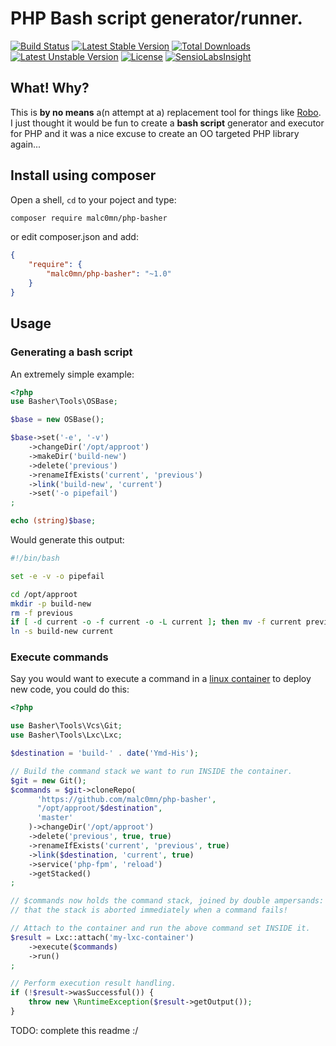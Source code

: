 PHP Bash script generator/runner.
=================================

[![Build Status](https://travis-ci.org/malc0mn/php-basher.svg?branch=master)](https://travis-ci.org/malc0mn/php-basher)
[![Latest Stable Version](https://poser.pugx.org/malc0mn/php-basher/v/stable)](https://packagist.org/packages/malc0mn/php-basher)
[![Total Downloads](https://poser.pugx.org/malc0mn/php-basher/downloads)](https://packagist.org/packages/malc0mn/php-basher)
[![Latest Unstable Version](https://poser.pugx.org/malc0mn/php-basher/v/unstable)](https://packagist.org/packages/malc0mn/php-basher)
[![License](https://poser.pugx.org/malc0mn/php-basher/license)](https://packagist.org/packages/malc0mn/php-basher)
[![SensioLabsInsight](https://insight.sensiolabs.com/projects/a97a636f-4366-45c8-bcbc-94b004d66218/mini.png)](https://insight.sensiolabs.com/projects/a97a636f-4366-45c8-bcbc-94b004d66218)

## What! Why?

This is **by no means** a(n attempt at a) replacement tool for things like [Robo](https://github.com/consolidation/Robo).
I just thought it would be fun to create a **bash script** generator and executor
for PHP and it was a nice excuse to create an OO targeted PHP library again...

## Install using composer

Open a shell, `cd` to your poject and type:

```sh
composer require malc0mn/php-basher
```

or edit composer.json and add:

```json
{
    "require": {
        "malc0mn/php-basher": "~1.0"
    }
}
```

## Usage

### Generating a bash script

An extremely simple example:

```php
<?php
use Basher\Tools\OSBase;

$base = new OSBase();

$base->set('-e', '-v')
    ->changeDir('/opt/approot')
    ->makeDir('build-new')
    ->delete('previous')
    ->renameIfExists('current', 'previous')
    ->link('build-new', 'current')
    ->set('-o pipefail')
;

echo (string)$base;
```

Would generate this output:

```bash
#!/bin/bash

set -e -v -o pipefail

cd /opt/approot
mkdir -p build-new
rm -f previous
if [ -d current -o -f current -o -L current ]; then mv -f current previous ; fi
ln -s build-new current

```

### Execute commands

Say you would want to execute a command in a [linux container](https://linuxcontainers.org/)
to deploy new code, you could do this:

```php
<?php

use Basher\Tools\Vcs\Git;
use Basher\Tools\Lxc\Lxc;

$destination = 'build-' . date('Ymd-His');

// Build the command stack we want to run INSIDE the container.
$git = new Git();
$commands = $git->cloneRepo(
      'https://github.com/malc0mn/php-basher',
      "/opt/approot/$destination",
      'master'
    )->changeDir('/opt/approot')
    ->delete('previous', true, true)
    ->renameIfExists('current', 'previous', true)
    ->link($destination, 'current', true)
    ->service('php-fpm', 'reload')
    ->getStacked()
;

// $commands now holds the command stack, joined by double ampersands: '&&' so
// that the stack is aborted immediately when a command fails!

// Attach to the container and run the above command set INSIDE it.
$result = Lxc::attach('my-lxc-container')
    ->execute($commands)
    ->run()
;

// Perform execution result handling.
if (!$result->wasSuccessful()) {
    throw new \RuntimeException($result->getOutput());
}
```

TODO: complete this readme :/
